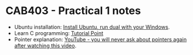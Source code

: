 # CAB403 - Practical 1 notes

- Ubuntu installation: [Install Ubuntu, run dual with your Windows](https://ubuntu.com/tutorials/install-ubuntu-desktop). 
- Learn C programming: [Tutorial Point](https://www.tutorialspoint.com/cprogramming/index.htm)
- Pointer explanation: [YouTube - you will never ask about pointers again after watching this video](https://youtu.be/2ybLD6_2gKM).